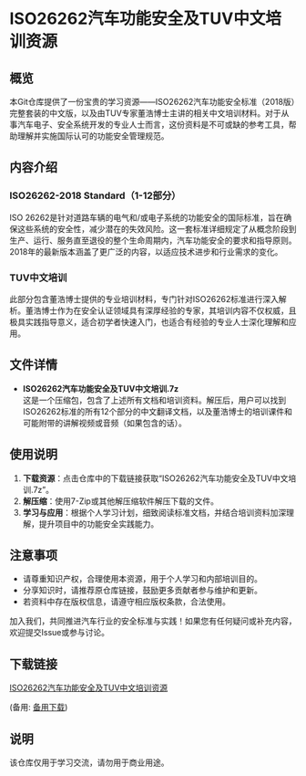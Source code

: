 # ISO26262汽车功能安全及TUV中文培训资源

## 概览

本Git仓库提供了一份宝贵的学习资源——ISO26262汽车功能安全标准（2018版）完整套装的中文版，以及由TUV专家董浩博士主讲的相关中文培训材料。对于从事汽车电子、安全系统开发的专业人士而言，这份资料是不可或缺的参考工具，帮助理解并实施国际认可的功能安全管理规范。

## 内容介绍

### ISO26262-2018 Standard（1-12部分）

ISO 26262是针对道路车辆的电气和/或电子系统的功能安全的国际标准，旨在确保这些系统的安全性，减少潜在的失效风险。这一套标准详细规定了从概念阶段到生产、运行、服务直至退役的整个生命周期内，汽车功能安全的要求和指导原则。2018年的最新版本涵盖了更广泛的内容，以适应技术进步和行业需求的变化。

### TUV中文培训

此部分包含董浩博士提供的专业培训材料，专门针对ISO26262标准进行深入解析。董浩博士作为在安全认证领域具有深厚经验的专家，其培训内容不仅权威，且极具实践指导意义，适合初学者快速入门，也适合有经验的专业人士深化理解和应用。

## 文件详情

- **ISO26262汽车功能安全及TUV中文培训.7z**  
  这是一个压缩包，包含了上述所有文档和培训资料。解压后，用户可以找到ISO26262标准的所有12个部分的中文翻译文档，以及董浩博士的培训课件和可能附带的讲解视频或音频（如果包含的话）。

## 使用说明

1. **下载资源**：点击仓库中的下载链接获取“ISO26262汽车功能安全及TUV中文培训.7z”。
2. **解压缩**：使用7-Zip或其他解压缩软件解压下载的文件。
3. **学习与应用**：根据个人学习计划，细致阅读标准文档，并结合培训资料加深理解，提升项目中的功能安全实践能力。

## 注意事项

- 请尊重知识产权，合理使用本资源，用于个人学习和内部培训目的。
- 分享知识时，请推荐原仓库链接，鼓励更多贡献者参与维护和更新。
- 若资料中存在版权信息，请遵守相应版权条款，合法使用。

加入我们，共同推进汽车行业的安全标准与实践！如果您有任何疑问或补充内容，欢迎提交Issue或参与讨论。

## 下载链接
[ISO26262汽车功能安全及TUV中文培训资源](https://pan.quark.cn/s/b6c0285a4002) 

(备用: [备用下载](https://pan.baidu.com/s/1BJdsLCv2kTFn62G-asjcfA?pwd=1234))

## 说明

该仓库仅用于学习交流，请勿用于商业用途。

